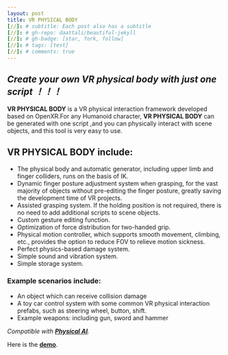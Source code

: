 ```yaml
---
layout: post
title: VR PHYSICAL BODY
[//]: # subtitle: Each post also has a subtitle
[//]: # gh-repo: daattali/beautiful-jekyll
[//]: # gh-badge: [star, fork, follow]
[//]: # tags: [test]
[//]: # comments: true
---
```

## **_Create your own VR physical body with just one script ！！！_**

**VR PHYSICAL BODY** is a VR physical interaction framework developed based on OpenXR.For any Humanoid character, **VR PHYSICAL BODY** can be generated with one script ,and you can physically interact with scene objects, and this tool is very easy to use.

## **VR PHYSICAL BODY** include:
* The physical body and automatic generator, including upper limb and finger colliders, runs on the basis of IK.
* Dynamic finger posture adjustment system when grasping, for the vast majority of objects without pre-editing the finger posture, greatly saving the development time of VR projects.
* Assisted grasping system. If the holding position is not required, there is no need to add additional scripts to scene objects.
* Custom gesture editing function.
* Optimization of force distribution for two-handed grip.
* Physical motion controller, which supports smooth movement, climbing, etc., provides the option to reduce FOV to relieve motion sickness.
* Perfect physics-based damage system.
* Simple sound and vibration system.
* Simple storage system.

### **Example scenarios include:**
* An object which can receive collision damage
* A toy car control system with some common VR physical interaction prefabs, such as steering wheel, button, shift.
* Example weapons: including gun, sword and hammer

_Compatible with [**Physical AI**](https://assetstore.unity.com/packages/tools/physics/physical-ai-231682)._

Here is the [**demo**](https://drive.google.com/file/d/1i40ZPMSnJdEcgglP3S6I7kSmeaxCvTG3/view?usp=share_link).
